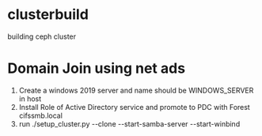# clusterbuild
building ceph cluster


Domain Join using net ads
==========================
1. Create a windows 2019 server and name should be WINDOWS_SERVER in host 
2. Install Role of Active Directory service and promote to PDC with Forest cifssmb.local
3. run ./setup_cluster.py --clone --start-samba-server --start-winbind
